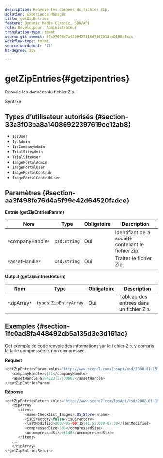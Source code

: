 ```yaml
---
description: Renvoie les données du fichier Zip.
solution: Experience Manager
title: getZipEntries
feature: Dynamic Media Classic, SDK/API
role: Développeur, Administrateur
translation-type: tm+mt
source-git-commit: f6c97606d7a4209427316d7367013ad9585a5cae
workflow-type: tm+mt
source-wordcount: '77'
ht-degree: 20%

---
```



# getZipEntries{#getzipentries}

Renvoie les données du fichier Zip.

Syntaxe

## Types d’utilisateur autorisés {#section-33a3f03ba8a14086922397619ce12ab8}

* `IpsUser`
* `IpsAdmin`
* `IpsCompanyAdmin`
* `TrialSiteAdmin`
* `TrialSiteUser`
* `ImagePortalAdmin`
* `ImagePortalUser`
* `ImagePortalContrib`
* `ImagePortalContribUser`

## Paramètres {#section-aa3f498fe76d4a5f99c42d64520fadce}

**Entrée (getZipEntriesParam)**

| Nom | Type | Obligatoire | Description |
|---|---|---|---|
| `*`companyHandle`*` | `xsd:string` | Oui | Identifiant de la société contenant le fichier Zip. |
| `*`assetHandle`*` | `xsd:string` | Oui | Traitez le fichier Zip. |

**Output (getZipEntriesReturn)**

| Nom | Type | Obligatoire | Description |
|---|---|---|---|
| `*`zipArray`*` | `types:ZipEntryArray` | Oui | Tableau des entrées dans un fichier Zip. |

## Exemples {#section-1fc0ad8fa448492cb5a135d3e3d161ac}

Cet exemple de code renvoie des informations sur le fichier Zip, y compris la taille compressée et non compressée.

**Request**

```java
<getZipEntriesParam xmlns="http://www.scene7.com/IpsApi/xsd/2008-01-15">
   <companyHandle>c|21</companyHandle>
   <assetHandle>a|94223|27|30602</assetHandle>
</getZipEntriesParam>
```

**Réponse**

```java
<getZipEntriesReturn xmlns="http://www.scene7.com/IpsApi/xsd/2008-01-15">
   <zipArray
      <items>
         <name>Checklist_Images/.DS_Store</name>
         <isDirectory>false</isDirectory>
         <lastModified>2007-05-09T15:41:52.000-07:00</lastModified>
         <compressedSize>503</compressedSize>
         <uncompressedSize>6148</uncompressedSize>
      </items>
   ...
   </zipArray>
</getZipEntriesReturn>
```

